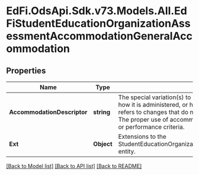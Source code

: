 # EdFi.OdsApi.Sdk.v73.Models.All.EdFiStudentEducationOrganizationAssessmentAccommodationGeneralAccommodation

## Properties

Name | Type | Description | Notes
------------ | ------------- | ------------- | -------------
**AccommodationDescriptor** | **string** | The special variation(s) to be used in how assessments (in general) are presented, how it is administered, or how the test taker is allowed to respond. This generally refers to changes that do not substantially alter what the examination measures. The proper use of accommodations does not substantially change academic level or performance criteria. | 
**Ext** | **Object** | Extensions to the StudentEducationOrganizationAssessmentAccommodationGeneralAccommodation entity. | [optional] 

[[Back to Model list]](../../README.md#documentation-for-models) [[Back to API list]](../../README.md#documentation-for-api-endpoints) [[Back to README]](../../README.md)

